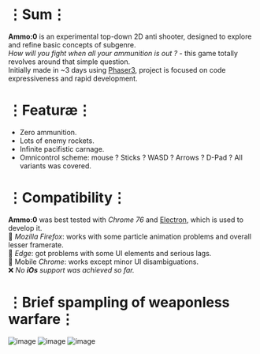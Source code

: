 # ⋮Sum⋮
__Ammo:0__ is an experimental top-down 2D anti shooter, designed to explore and refine basic concepts of subgenre.  
_How will you fight when all your ammunition is out ?_ - this game totally revolves around that simple question.  
Initially made in ~3 days using [Phaser3](https://phaser.io/phaser3), project is focused on code expressiveness and rapid development.

# ⋮Featuræ⋮
* Zero ammunition.
* Lots of enemy rockets.
* Infinite pacifistic carnage.
* Omnicontrol scheme: mouse ? Sticks ? WASD ? Arrows ? D-Pad ? All variants was covered.

# ⋮Compatibility⋮
__Ammo:0__ was best tested with _Chrome 76_ and [Electron](https://electronjs.org/), which is used to develop it.  
🐞 _Mozilla Firefox_: works with some particle animation problems and overall lesser framerate.  
🐞 _Edge_: got problems with some UI elements and serious lags.  
🐞 Mobile _Chrome_: works except minor UI disambiguations.  
❌ _No __iOs__ support was achieved so far._

# ⋮Brief spampling of weaponless warfare⋮
![image](https://user-images.githubusercontent.com/8768470/62809552-ee5ed880-bb03-11e9-95ca-166fe09b607a.png)
![image](https://user-images.githubusercontent.com/8768470/62810331-3da60880-bb06-11e9-87d5-c165249ce8eb.png)
![image](https://user-images.githubusercontent.com/8768470/62774627-03108180-baae-11e9-884c-403b84820750.png)

